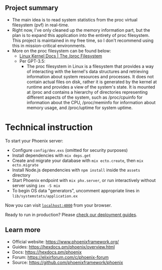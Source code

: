 ## Project summary

- The main idea is to read system statistics from the proc virtual filesystem (pvf) in real-time.
- Right now, I've only cleaned up the memory information part, but the plan is to expand this application into the entirety of proc filesystem.  This project is maintained in my free time, so I don't recommend using this in mission-critical environments.
- More on the proc filesystem can be found below:
	- [Linux Kernel Docs | The /proc Filesystem](https://www.kernel.org/doc/html/latest/filesystems/proc.html)
	- Per GPT-3.5:
		- The proc filesystem in Linux is a filesystem that provides a way of interacting with the kernel's data structures and retrieving information about system resources and processes. It does not contain actual files on disk, rather it is generated by the kernel at runtime and provides a view of the system's state. It is mounted at /proc and contains a hierarchy of directories representing different aspects of the system, such as /proc/cpuinfo for information about the CPU, /proc/meminfo for information about memory usage, and /proc/uptime for system uptime.


# Technical instruction

To start your Phoenix server:

  * Configure `config/dev.exs` (omitted for security purposes)
  * Install dependencies with `mix deps.get`
  * Create and migrate your database with `mix ecto.create`, then `mix ecto.migrate`
  * Install Node.js dependencies with `npm install` inside the `assets` directory
  * Start Phoenix endpoint with `mix phx.server`, or run interactively without server using `iex -S mix`
  * To begin OS data "generators", uncomment appropriate lines in `lib/systemstats/application.ex`

Now you can visit [`localhost:4000`](http://localhost:4000) from your browser.

Ready to run in production? Please [check our deployment guides](https://hexdocs.pm/phoenix/deployment.html).


## Learn more

  * Official website: https://www.phoenixframework.org/
  * Guides: https://hexdocs.pm/phoenix/overview.html
  * Docs: https://hexdocs.pm/phoenix
  * Forum: https://elixirforum.com/c/phoenix-forum
  * Source: https://github.com/phoenixframework/phoenix
